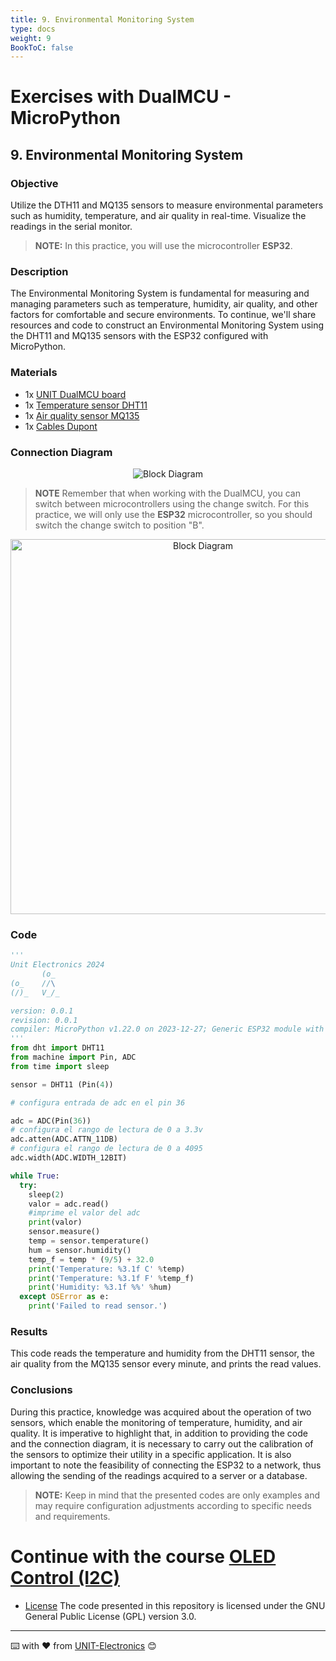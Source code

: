```yaml
---
title: 9. Environmental Monitoring System
type: docs
weight: 9
BookToC: false
---
```


# Exercises with DualMCU - MicroPython

## 9. Environmental Monitoring System
### Objective
Utilize the DTH11 and MQ135 sensors to measure environmental parameters such as humidity, temperature, and air quality in real-time. Visualize the readings in the serial monitor.

>**NOTE:** In this practice, you will use the microcontroller **ESP32**.

### Description 

The Environmental Monitoring System is fundamental for measuring and managing parameters such as temperature, humidity, air quality, and other factors for comfortable and secure environments. To continue, we'll share resources and code to construct an Environmental Monitoring System using the DHT11 and MQ135 sensors with the ESP32 configured with MicroPython.

### Materials
+ 1x <a href="https://uelectronics.com/producto/unit-dualmcu-esp32-rp2040-tarjeta-de-desarrollo/" target="_blank">UNIT DualMCU board</a>
+ 1x <a href="https://uelectronics.com/producto/modulo-ky-015-sensor-de-temperatura-y-humedad/" target="_blank"> Temperature sensor DHT11 </a>
+ 1x <a href="https://uelectronics.com/producto/mq-135-modulo-detector-de-calidad-de-aire/" target="_blank">  Air quality sensor  MQ135</a>
+ 1x <a href="https://uelectronics.com/producto/cables-dupont-largos-20cm-hh-mh-mm/" target="_blank">Cables Dupont</a>

### Connection Diagram


<div style="text-align: center;">
<img src="/dual/docs/9-Sistema_de_monitoreo/images/AR3578Diagrama.jpg" alt="Block Diagram" title="Block Diagram" >
</div>

>**NOTE**
> Remember that when working with the DualMCU, you can switch between microcontrollers using the change switch. For this practice, we will only use the **ESP32** microcontroller, so you should switch the change switch to position "B".
<div style="text-align: center;">
    <img src="/dual/docs/2-Micropython/images/selector.png" alt="Block Diagram" title="Block Diagram" style="width: 600px;">
</div>


###  Code
```python
'''
Unit Electronics 2024
       (o_
(o_    //\
(/)_   V_/_ 

version: 0.0.1
revision: 0.0.1
compiler: MicroPython v1.22.0 on 2023-12-27; Generic ESP32 module with ESP32
'''
from dht import DHT11
from machine import Pin, ADC
from time import sleep

sensor = DHT11 (Pin(4))

# configura entrada de adc en el pin 36

adc = ADC(Pin(36))
# configura el rango de lectura de 0 a 3.3v
adc.atten(ADC.ATTN_11DB)
# configura el rango de lectura de 0 a 4095
adc.width(ADC.WIDTH_12BIT)

while True:
  try:
    sleep(2)
    valor = adc.read()
    #imprime el valor del adc
    print(valor)
    sensor.measure()
    temp = sensor.temperature()
    hum = sensor.humidity()
    temp_f = temp * (9/5) + 32.0
    print('Temperature: %3.1f C' %temp)
    print('Temperature: %3.1f F' %temp_f)
    print('Humidity: %3.1f %%' %hum)
  except OSError as e:
    print('Failed to read sensor.')
```

### Results
This code reads the temperature and humidity from the DHT11 sensor, the air quality from the MQ135 sensor every minute, and prints the read values.

### Conclusions

During this practice, knowledge was acquired about the operation of two sensors, which enable the monitoring of temperature, humidity, and air quality. It is imperative to highlight that, in addition to providing the code and the connection diagram, it is necessary to carry out the calibration of the sensors to optimize their utility in a specific application. It is also important to note the feasibility of connecting the ESP32 to a network, thus allowing the sending of the readings acquired to a server or a database.


> **NOTE:** Keep in mind that the presented codes are only examples and may require configuration adjustments according to specific needs and requirements.



#  Continue with the course [OLED Control (I2C)](/dual/docs/10-control_de_pantalla_oled/)




* [License](https://www.gnu.org/licenses/gpl-3.0.html) The code presented in this repository is licensed under the GNU General Public License (GPL) version 3.0.
---
⌨️ with ❤️ from [UNIT-Electronics](https://github.com/UNIT-Electronics) 😊 